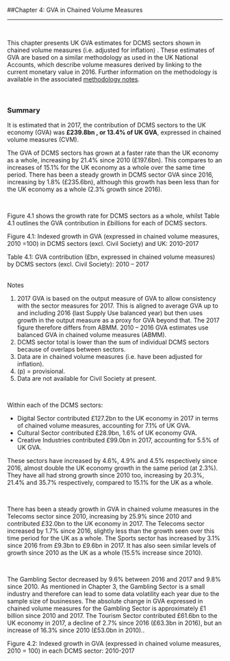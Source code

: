 ##Chapter 4: GVA in Chained Volume Measures
***

&nbsp;

This chapter presents UK GVA estimates for DCMS sectors shown in chained volume measures (i.e. adjusted for inflation) . These estimates of GVA are based on a similar methodology as used in the UK National Accounts, which describe volume measures derived by linking to the current monetary value in 2016. Further information on the methodology is available in the associated [methodology notes](https://www.gov.uk/government/publications/dcms-sectors-economic-estimates-methodology).

&nbsp;

### Summary

It is estimated that in 2017, the contribution of DCMS sectors to the UK economy (GVA) was **£239.8bn , or 13.4%  of UK GVA**, expressed in chained volume measures (CVM). 

The GVA of DCMS sectors  has grown at a faster rate than the UK economy as a whole, increasing by 21.4% since 2010 (£197.6bn). This compares to an increases of 15.1% for the UK economy as a whole over the same time period. There has been a steady growth in DCMS sector GVA since 2016, increasing by 1.8% (£235.6bn), although this growth has been less than for the UK economy as a whole (2.3% growth since 2016). 


&nbsp;

Figure 4.1 shows the growth rate for DCMS sectors as a whole, whilst Table 4.1 outlines the GVA contribution in £billions for each of DCMS sectors.

<div class="clear"></div>
<div class="chart mdc-elevation--z3">
    <p class="chart-title">Figure 4.1: Indexed growth in GVA (expressed in chained volume measures, 2010 =100) in DCMS sectors (excl. Civil Society) and UK: 2010-2017</p>
    <div id="figure_4_1"></div>
</div>


<div class="mytable mdc-elevation--z3">
    <p class="chart-title">Table 4.1: GVA contribution (£bn, expressed in chained volume measures) by DCMS sectors (excl. Civil Society): 2010 – 2017</p>
    <table id="table_4_1" class="hover">
    </table>
</div>






Notes 
1. 2017 GVA is based on the output measure of GVA to allow consistency with the sector measures for 2017. This is aligned to average GVA up to and including 2016 (last Supply Use balanced year) but then uses growth in the output measure as a proxy for GVA beyond that. The 2017 figure therefore differs from ABMM. 2010 – 2016 GVA estimates use balanced GVA in chained volume measures (ABMM).
2. DCMS sector total is lower than the sum of individual DCMS sectors because of overlaps between sectors.
3. Data are in chained volume measures (i.e. have been adjusted for inflation).
4. (p) = provisional.
5. Data are not available for Civil Society at present.


&nbsp;


 Within each of the DCMS sectors:
 
 *	Digital Sector contributed £127.2bn to the UK economy in 2017 in terms of chained volume measures, accounting for 7.1% of UK GVA. 
 *	Cultural Sector contributed £28.9bn, 1.6% of UK economy GVA.
 *	Creative Industries contributed £99.0bn in 2017, accounting for 5.5% of UK GVA. 

These sectors have increased by 4.6%, 4.9% and 4.5% respectively since 2016, almost double the UK economy growth in the same period (at 2.3%). They have all had strong growth since 2010 too, increasing by 20.3%, 21.4% and 35.7% respectively, compared to 15.1% for the UK as a whole.

&nbsp;

There has been a steady growth in GVA in chained volume measures in the Telecoms sector since 2010, increasing by 25.9% since 2010 and contributed £32.0bn to the UK economy in 2017. The Telecoms sector increased by 1.7% since 2016, slightly less than the growth seen over this time period for the UK as a whole. The Sports sector has increased by 3.1% since 2016 from £9.3bn to £9.6bn in 2017. It has also seen similar levels of growth since 2010 as the UK as a whole (15.5% increase since 2010).

&nbsp;

The Gambling Sector decreased by 9.6% between 2016 and 2017 and 9.8% since 2010. As mentioned in Chapter 3, the Gambling Sector is a small industry and therefore can lead to some data volatility each year due to the sample size of businesses. The absolute change in GVA expressed in chained volume measures for the Gambling Sector is approximately £1 billion since 2010 and 2017. The Tourism Sector contributed £61.6bn to the UK economy in 2017, a decline of 2.7% since 2016 (£63.3bn in 2016), but an increase of 16.3% since 2010 (£53.0bn in 2010).. 

<div class="clear"></div>
<div class="chart mdc-elevation--z3">
    <p class="chart-title">Figure 4.2: Indexed growth in GVA (expressed in chained volume measures, 2010 = 100) in each DCMS sector: 2010-2017</p>
    <div id="figure_4_2"></div>
</div>
